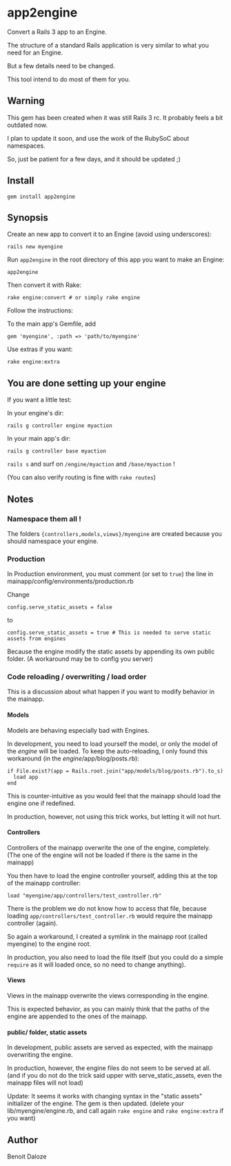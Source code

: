 # app2engine

Convert a Rails 3 app to an Engine.

The structure of a standard Rails application is very similar to what you need for an Engine.

But a few details need to be changed.

This tool intend to do most of them for you.

## Warning

This gem has been created when it was still Rails 3 rc.
It probably feels a bit outdated now.

I plan to update it soon, and use the work of the RubySoC about namespaces.

So, just be patient for a few days, and it should be updated ;)

## Install

    gem install app2engine

## Synopsis

Create an new app to convert it to an Engine (avoid using underscores):

    rails new myengine

Run `app2engine` in the root directory of this app you want to make an Engine:

    app2engine

Then convert it with Rake:

    rake engine:convert # or simply rake engine

Follow the instructions:

To the main app's Gemfile, add

    gem 'myengine', :path => 'path/to/myengine'

Use extras if you want:

    rake engine:extra

## You are done setting up your engine

If you want a little test:

In your engine's dir:

    rails g controller engine myaction

In your main app's dir:

    rails g controller base myaction

`rails s` and surf on `/engine/myaction` and `/base/myaction` !

(You can also verify routing is fine with `rake routes`)

## Notes

### Namespace them all !

The folders `{controllers,models,views}/myengine` are created because you should namespace your engine.

### Production

In Production environment, you must comment (or set to `true`) the line in mainapp/config/environments/production.rb

Change

    config.serve_static_assets = false

to

    config.serve_static_assets = true # This is needed to serve static assets from engines

Because the engine modify the static assets by appending its own public folder. (A workaround may be to config you server)

### Code reloading / overwriting / load order

This is a discussion about what happen if you want to modify behavior in the mainapp.

#### Models

Models are behaving especially bad with Engines.

In development, you need to load yourself the model, or only the model of the *engine* will be loaded.
To keep the auto-reloading, I only found this workaround (in the *engine*/app/blog/posts.rb):

    if File.exist?(app = Rails.root.join("app/models/blog/posts.rb").to_s)
      load app
    end

This is counter-intuitive as you would feel that the mainapp should load the engine one if redefined.

In production, however, not using this trick works, but letting it will not hurt.

#### Controllers

Controllers of the mainapp overwrite the one of the engine, completely.
(The one of the engine will not be loaded if there is the same in the mainapp)

You then have to load the engine controller yourself, adding this at the top of the mainapp controller:

    load "myengine/app/controllers/test_controller.rb"

There is the problem we do not know how to access that file,
 because loading `app/controllers/test_controller.rb` would require the mainapp controller (again).

So again a workaround, I created a symlink in the mainapp root (called myengine) to the engine root.

In production, you also need to load the file itself (but you could do a simple `require` as it will loaded once, so no need to change anything).

#### Views

Views in the mainapp overwrite the views corresponding in the engine.

This is expected behavior, as you can mainly think that the paths of the engine are appended to the ones of the mainapp.

#### public/ folder, static assets

In development, public assets are served as expected, with the mainapp overwriting the engine.

In production, however, the engine files do not seem to be served at all.
(and if you do not do the trick said upper with serve\_static\_assets, even the mainapp files will not load)

Update:
  It seems it works with changing syntax in the "static assets" initializer of the engine. The gem is then updated.
  (delete your lib/myengine/engine.rb, and call again `rake engine` and `rake engine:extra` if you want)

## Author

Benoit Daloze
